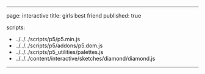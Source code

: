 
---
page: interactive
title: girls best friend
published: true

scripts:
  - ../../../scripts/p5/p5.min.js
  - ../../../scripts/p5/addons/p5.dom.js
  - ../../../scripts/p5_utilities/palettes.js
  - ../../../content/interactive/sketches/diamond/diamond.js
---

<div id="sketch" class="pl-5">
  <div id="diamond-holder">
  </div>
</div>
